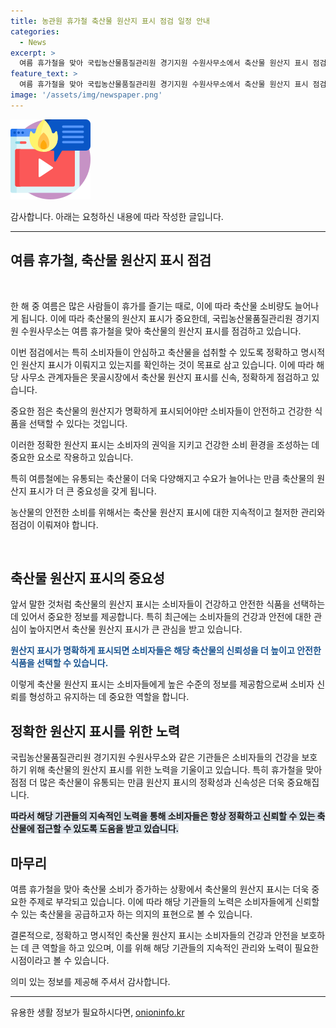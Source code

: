 ```yaml
---
title: 농관원 휴가철 축산물 원산지 표시 점검 일정 안내
categories:
  - News
excerpt: >
  여름 휴가철을 맞아 국립농산물품질관리원 경기지원 수원사무소에서 축산물 원산지 표시 점검이 진행되고 있다. 소비자들을 위한 안전한 먹거리 제공에 대한 관심이 높아지고 있는 가운데, 해당 사무소는 소비자 신뢰 강화를 위해 적극적인 노력을 기울이고 있다.
feature_text: >
  여름 휴가철을 맞아 국립농산물품질관리원 경기지원 수원사무소에서 축산물 원산지 표시 점검이 진행되고 있다. 소비자들을 위한 안전한 먹거리 제공에 대한 관심이 높아지고 있는 가운데, 해당 사무소는 소비자 신뢰 강화를 위해 적극적인 노력을 기울이고 있다.
image: '/assets/img/newspaper.png'
---
```


<p><img src="/assets/img/news.png" alt="rentncar 속보" /></p>

<p>감사합니다. 아래는 요청하신 내용에 따라 작성한 글입니다.</p>

<hr />

<h2 data-ke-size="size26">여름 휴가철, 축산물 원산지 표시 점검</h2>

<p data-ke-size="size16">&nbsp;</p>

<p>한 해 중 여름은 많은 사람들이 휴가를 즐기는 때로, 이에 따라 축산물 소비량도 늘어나게 됩니다. 이에 따라 축산물의 원산지 표시가 중요한데, 국립농산물품질관리원 경기지원 수원사무소는 여름 휴가철을 맞아 축산물의 원산지 표시를 점검하고 있습니다.</p>

<p>이번 점검에서는 특히 소비자들이 안심하고 축산물을 섭취할 수 있도록 정확하고 명시적인 원산지 표시가 이뤄지고 있는지를 확인하는 것이 목표로 삼고 있습니다. 이에 따라 해당 사무소 관계자들은 못골시장에서 축산물 원산지 표시를 신속, 정확하게 점검하고 있습니다.</p>

<p>중요한 점은 축산물의 원산지가 명확하게 표시되어야만 소비자들이 안전하고 건강한 식품을 선택할 수 있다는 것입니다.</p>

<p>이러한 정확한 원산지 표시는 소비자의 권익을 지키고 건강한 소비 환경을 조성하는 데 중요한 요소로 작용하고 있습니다.</p>

<p>특히 여름철에는 유통되는 축산물이 더욱 다양해지고 수요가 늘어나는 만큼 축산물의 원산지 표시가 더 큰 중요성을 갖게 됩니다.</p>

<p>농산물의 안전한 소비를 위해서는 축산물 원산지 표시에 대한 지속적이고 철저한 관리와 점검이 이뤄져야 합니다.</p>

<p data-ke-size="size16">&nbsp;</p>

<h2 data-ke-size="size24">축산물 원산지 표시의 중요성</h2>

<p>앞서 말한 것처럼 축산물의 원산지 표시는 소비자들이 건강하고 안전한 식품을 선택하는 데 있어서 중요한 정보를 제공합니다. 특히 최근에는 소비자들의 건강과 안전에 대한 관심이 높아지면서 축산물 원산지 표시가 큰 관심을 받고 있습니다.</p>

<p><b><span style="color: #1a5490;">원산지 표시가 명확하게 표시되면 소비자들은 해당 축산물의 신뢰성을 더 높이고 안전한 식품을 선택할 수 있습니다.</span></b></p>

<p>이렇게 축산물 원산지 표시는 소비자들에게 높은 수준의 정보를 제공함으로써 소비자 신뢰를 형성하고 유지하는 데 중요한 역할을 합니다.</p>

<h2 data-ke-size="size24">정확한 원산지 표시를 위한 노력</h2>

<p>국립농산물품질관리원 경기지원 수원사무소와 같은 기관들은 소비자들의 건강을 보호하기 위해 축산물의 원산지 표시를 위한 노력을 기울이고 있습니다. 특히 휴가철을 맞아 점점 더 많은 축산물이 유통되는 만큼 원산지 표시의 정확성과 신속성은 더욱 중요해집니다.</p>

<p><b><span style="background-color: #21538527;">따라서 해당 기관들의 지속적인 노력을 통해 소비자들은 항상 정확하고 신뢰할 수 있는 축산물에 접근할 수 있도록 도움을 받고 있습니다.</span></b></p>

<h2 data-ke-size="size24">마무리</h2>

<p>여름 휴가철을 맞아 축산물 소비가 증가하는 상황에서 축산물의 원산지 표시는 더욱 중요한 주제로 부각되고 있습니다. 이에 따라 해당 기관들의 노력은 소비자들에게 신뢰할 수 있는 축산물을 공급하고자 하는 의지의 표현으로 볼 수 있습니다.</p>

<p>결론적으로, 정확하고 명시적인 축산물 원산지 표시는 소비자들의 건강과 안전을 보호하는 데 큰 역할을 하고 있으며, 이를 위해 해당 기관들의 지속적인 관리와 노력이 필요한 시점이라고 볼 수 있습니다.</p>

<p>의미 있는 정보를 제공해 주셔서 감사합니다.</p>

<hr />
유용한 생활 정보가 필요하시다면, <a href="https://onioninfo.kr" rel="dofollow">onioninfo.kr</a>


